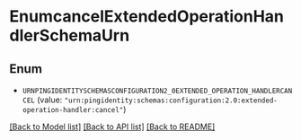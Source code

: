 # EnumcancelExtendedOperationHandlerSchemaUrn

## Enum


* `URNPINGIDENTITYSCHEMASCONFIGURATION2_0EXTENDED_OPERATION_HANDLERCANCEL` (value: `"urn:pingidentity:schemas:configuration:2.0:extended-operation-handler:cancel"`)


[[Back to Model list]](../README.md#documentation-for-models) [[Back to API list]](../README.md#documentation-for-api-endpoints) [[Back to README]](../README.md)


